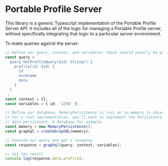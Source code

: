 # Portable Profile Server

This library is a generic Typescript implementation of the Portable Profile Server API. It includes all of the logic for managing a Portable Profile server, without specifically integrating that logic to a particular server environment. 

To make queries against the server:

```ts
// Define our query, context, and variables; these should usually be provided by the user
const query = `
  query GetProfileQuery($id: String!) {
    profile(id: $id) {
      id
      nickname
      data
    }
  }
`;
const context = {};
const variables = { id: '1234' };

// Define our database; MemoryPersistence is just an in-memory js object that can be used for temporary storage. 
// For a real implementation, you'll want to implement the Persistence interface to support some type of
// data persistence. A database for example.
const memory = new MemoryPersistence();
const graphql = createGraphQL(memory);

// Execute our query and get a response
const response = graphql(query, context, variables);

// Get the result
console.log(response.data.profile);
```
